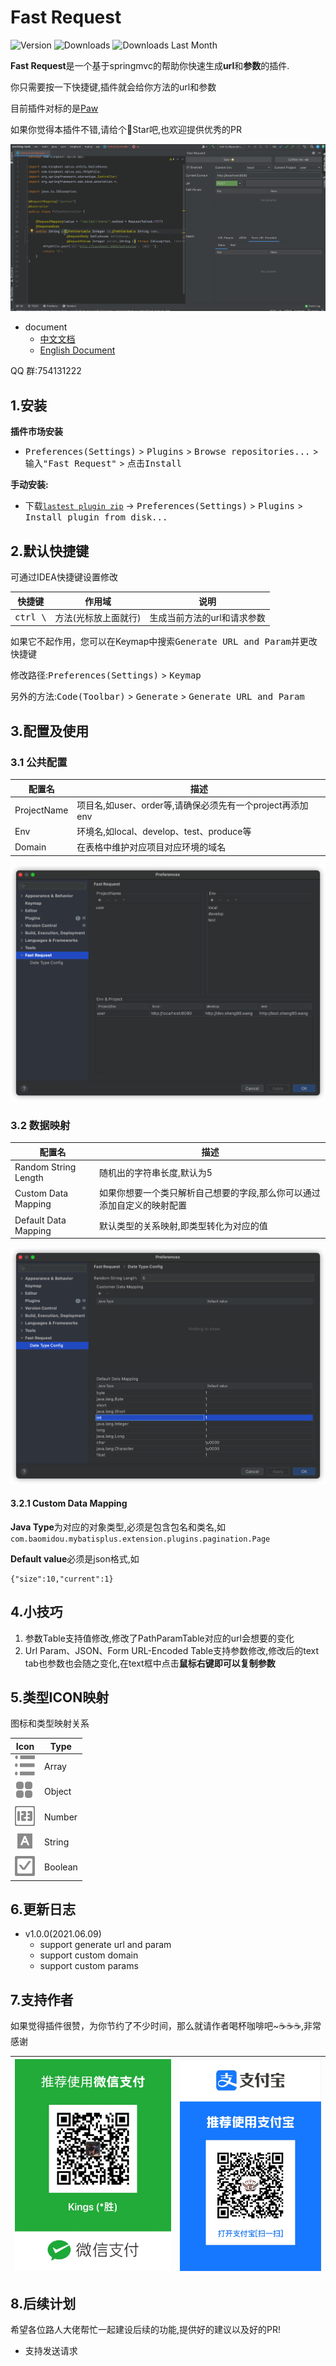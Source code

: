 # Fast Request

![Version](http://phpstorm.espend.de/badge/16988/version)
![Downloads](http://phpstorm.espend.de/badge/16988/downloads)
![Downloads Last Month](http://phpstorm.espend.de/badge/16988/last-month)

**Fast Request**是一个基于springmvc的帮助你快速生成**url**和**参数**的插件.

你只需要按一下快捷键,插件就会给你方法的url和参数

目前插件对标的是[Paw](https://paw.cloud/)

如果你觉得本插件不错,请给个🌟Star吧,也欢迎提供优秀的PR

![example](./screenshot/example.gif)

- document
    * [中文文档](README.zh_CN.md)
    * [English Document](README.md)

QQ 群:754131222

## 1.安装

**插件市场安装**

- <kbd>Preferences(Settings)</kbd> > <kbd>Plugins</kbd> > <kbd>Browse repositories...</kbd> > <kbd>输入"Fast
  Request"</kbd> > <kbd>点击Install</kbd>

**手动安装:**

- 下载[`lastest plugin zip`][latest-release] -> <kbd>Preferences(Settings)</kbd> > <kbd>Plugins</kbd> > <kbd>Install
  plugin from disk...</kbd>

## 2.默认快捷键
可通过IDEA快捷键设置修改

|快捷键|作用域|说明|
| --- | --- | --- |
| <kbd> ctrl \ </kbd> | 方法(光标放上面就行) | 生成当前方法的url和请求参数 |

如果它不起作用，您可以在Keymap中搜索<kbd>Generate URL and Param</kbd>并更改快捷键

修改路径:<kbd>Preferences(Settings)</kbd> > <kbd>Keymap</kbd>

另外的方法:<kbd>Code(Toolbar)</kbd> > <kbd>Generate</kbd> > <kbd>Generate URL and Param</kbd>

## 3.配置及使用

### 3.1 公共配置
|配置名|描述|
| --- | --- |
|ProjectName|项目名,如user、order等,请确保必须先有一个project再添加env|
|Env|环境名,如local、develop、test、produce等|
|Domain|在表格中维护对应项目对应环境的域名|

![](./screenshot/commonConfig.png)

### 3.2 数据映射
|配置名|描述|
| --- | --- |
|Random String Length|随机出的字符串长度,默认为5|
|Custom Data Mapping|如果你想要一个类只解析自己想要的字段,那么你可以通过添加自定义的映射配置|
|Default Data Mapping|默认类型的关系映射,即类型转化为对应的值|

![](./screenshot/dataMapping.png)

#### 3.2.1 Custom Data Mapping
**Java Type**为对应的对象类型,必须是包含包名和类名,如`com.baomidou.mybatisplus.extension.plugins.pagination.Page`

**Default value**必须是json格式,如
```
{"size":10,"current":1}
```

## 4.小技巧
1. 参数Table支持值修改,修改了PathParamTable对应的url会想要的变化
2. Url Param、JSON、Form URL-Encoded Table支持参数修改,修改后的text tab也参数也会随之变化,在text框中点击**鼠标右键即可以复制参数**


## 5.类型ICON映射
图标和类型映射关系

|Icon|Type|
| --- | --- | 
|![](./screenshot/icon/array.svg)  |Array  |
|![](./screenshot/icon/object.svg) |Object |
|![](./screenshot/icon/number.svg) |Number |
|![](./screenshot/icon/string.svg) |String |
|![](./screenshot/icon/boolean.svg)|Boolean|

## 6.更新日志
- v1.0.0(2021.06.09)
  * support generate url and param
  * support custom domain
  * support custom params
  
## 7.支持作者
如果觉得插件很赞，为你节约了不少时间，那么就请作者喝杯咖啡吧~☕☕☕,非常感谢

| ![微信](./screenshot/pay/wechat.jpg) | ![支付宝](./screenshot/pay/alipay.png) |
| --- | --- |

## 8.后续计划
希望各位路人大佬帮忙一起建设后续的功能,提供好的建议以及好的PR!

* 支持发送请求 


[latest-release]: https://github.com/kings1990/fast-request/releases/latest